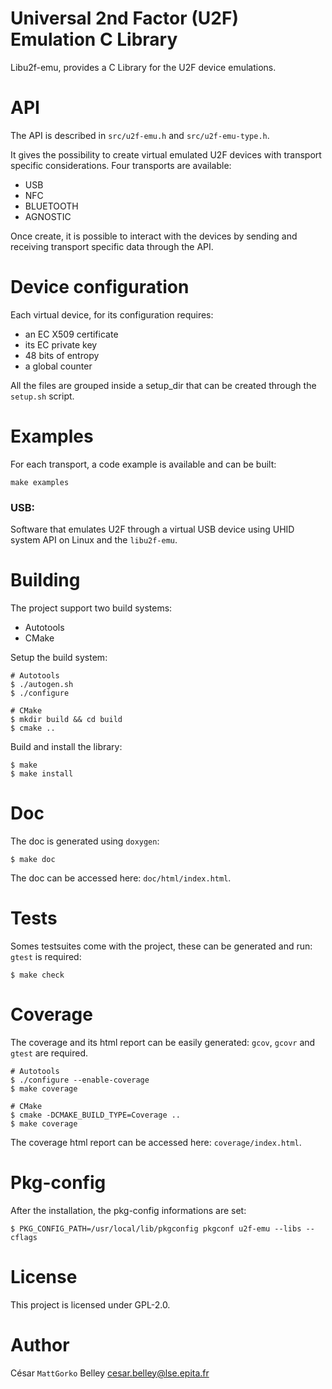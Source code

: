 Universal 2nd Factor (U2F) Emulation C Library
==============================================

Libu2f-emu, provides a C Library for the U2F device emulations.

# API

The API is described in `src/u2f-emu.h` and `src/u2f-emu-type.h`.

It gives the possibility to create virtual emulated U2F devices with transport specific considerations.
Four transports are available:
- USB
- NFC
- BLUETOOTH
- AGNOSTIC

Once create, it is possible to interact with the devices by sending
and receiving transport specific data through the API.

# Device configuration

Each virtual device, for its configuration requires:
- an EC X509 certificate
- its EC private key
- 48 bits of entropy
- a global counter

All the files are grouped inside a setup_dir that can be created through the `setup.sh` script.

# Examples

For each transport, a code example is available and can be built:
```shell
make examples
```

### USB:

Software that emulates U2F through a virtual USB device using UHID system API on Linux and the `libu2f-emu`.

# Building

The project support two build systems:
- Autotools
- CMake

Setup the build system:
```shell
# Autotools
$ ./autogen.sh
$ ./configure

# CMake
$ mkdir build && cd build
$ cmake ..
```

Build and install the library:
```shell
$ make
$ make install
```

# Doc

The doc is generated using `doxygen`:
```shell
$ make doc
```
The doc can be accessed here: `doc/html/index.html`.

# Tests

Somes testsuites come with the project, these can be generated and run: `gtest` is required:
```shell
$ make check
```

# Coverage

The coverage and its html report can be easily generated: `gcov`, `gcovr` and `gtest` are required.
```shell
# Autotools
$ ./configure --enable-coverage
$ make coverage

# CMake
$ cmake -DCMAKE_BUILD_TYPE=Coverage ..
$ make coverage
```
The coverage html report can be accessed here: `coverage/index.html`.

# Pkg-config

After the installation, the pkg-config informations are set:
```shell
$ PKG_CONFIG_PATH=/usr/local/lib/pkgconfig pkgconf u2f-emu --libs --cflags
```

# License

This project is licensed under GPL-2.0.

# Author

César `MattGorko` Belley <cesar.belley@lse.epita.fr>
